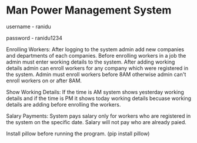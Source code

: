 # Man Power Management System

username - ranidu

password - ranidu1234

Enrolling Workers:
After logging to the system admin add new companies and departments of each companies. Before enrolling workers in a job the admin must enter working details to the system. After adding working details admin can enroll workers for any company which were registered in the system. Admin must enroll workers before 8AM otherwise admin can't enroll workers on or after 8AM.

Show Working Details:
If the time is AM system shows yesterday working details and if the time is PM it shows today working details becuase working details are adding before enrolling the workers.

Salary Payments:
System pays salary only for workers who are registered in the system on the specific date. Salary will not pay who are already paied. 

Install pillow before running the program. 
(pip install pillow)
